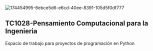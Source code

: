 ![174454995-6ebce5d6-e6cd-40ee-8391-105d5f0df777](https://user-images.githubusercontent.com/55771796/183145014-96e41daa-b591-4b69-824a-c09bd2a92a5b.png)
## TC1028-Pensamiento Computacional para la Ingenieria

Espacio de trabajo para proyectos de programación en Python
